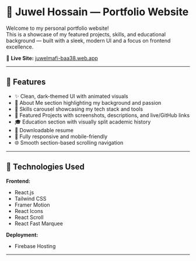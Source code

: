 # 💼 Juwel Hossain — Portfolio Website

Welcome to my personal portfolio website!  
This is a showcase of my featured projects, skills, and educational background — built with a sleek, modern UI and a focus on frontend excellence.

🔗 **Live Site:** [juwelmafi-baa38.web.app](https://juwelmafi-baa38.web.app/)

---

## 📌 Features

- ✨ Clean, dark-themed UI with animated visuals
- 🧠 About Me section highlighting my background and passion
- 🧰 Skills carousel showcasing my tech stack and tools
- 📁 Featured Projects with screenshots, descriptions, and live/GitHub links
- 🎓 Education section with visually split academic history
- 📄 Downloadable resume
- 📱 Fully responsive and mobile-friendly
- 🌐 Smooth section-based scrolling navigation

---

## 🚀 Technologies Used

**Frontend:**
- React.js
- Tailwind CSS
- Framer Motion
- React Icons
- React Scroll
- React Fast Marquee

**Deployment:**
- Firebase Hosting

---


